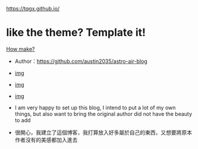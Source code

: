 https://tqgx.github.io/

# like the theme?  Template it!
[How make?](https://tqgx.github.io/posts/2/)
- Author：https://github.com/austin2035/astro-air-blog
- [img](https://github.com/tqgx/tqgx/blob/main/TQGX/fork1.png?raw=true)
- [img](https://github.com/tqgx/tqgx/blob/main/TQGX/fork2.png?raw=true)
- [img](https://github.com/tqgx/tqgx/blob/main/TQGX/fork3.png?raw=true)

- I am very happy to set up this blog, I intend to put a lot of my own things, but also want to bring the original author did not have the beauty to add
- 很開心，我建立了這個博客，我打算放入好多屬於自己的東西，又想要將原本作者沒有的美感都加入進去


